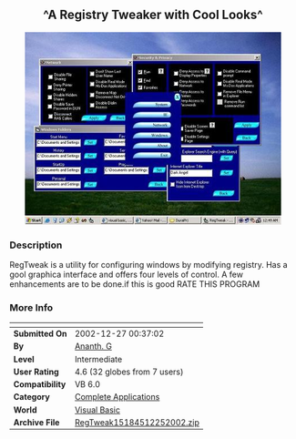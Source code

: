﻿<div align="center">

## ^A Registry Tweaker with Cool Looks^

<img src="PIC200212251445495465.JPG">
</div>

### Description

RegTweak is a utility for configuring windows by modifying registry. Has a gool graphica interface and offers four levels of control. A few enhancements are to be done.if this is good RATE THIS PROGRAM
 
### More Info
 


<span>             |<span>
---                |---
**Submitted On**   |2002-12-27 00:37:02
**By**             |[Ananth\. G](https://github.com/Planet-Source-Code/PSCIndex/blob/master/ByAuthor/ananth-g.md)
**Level**          |Intermediate
**User Rating**    |4.6 (32 globes from 7 users)
**Compatibility**  |VB 6\.0
**Category**       |[Complete Applications](https://github.com/Planet-Source-Code/PSCIndex/blob/master/ByCategory/complete-applications__1-27.md)
**World**          |[Visual Basic](https://github.com/Planet-Source-Code/PSCIndex/blob/master/ByWorld/visual-basic.md)
**Archive File**   |[RegTweak15184512252002\.zip](https://github.com/Planet-Source-Code/ananth-g-a-registry-tweaker-with-cool-looks__1-41855/archive/master.zip)








